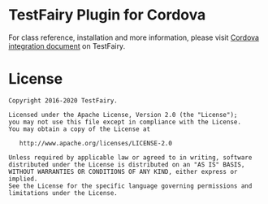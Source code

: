 # TestFairy Plugin for Cordova 

For class reference, installation and more information, please visit 
[Cordova integration document](http://docs.testfairy.com/Platforms/Cordova.html) on TestFairy.

License
=======

    Copyright 2016-2020 TestFairy.

    Licensed under the Apache License, Version 2.0 (the "License");
    you may not use this file except in compliance with the License.
    You may obtain a copy of the License at

       http://www.apache.org/licenses/LICENSE-2.0

    Unless required by applicable law or agreed to in writing, software
    distributed under the License is distributed on an "AS IS" BASIS,
    WITHOUT WARRANTIES OR CONDITIONS OF ANY KIND, either express or implied.
    See the License for the specific language governing permissions and
    limitations under the License.
